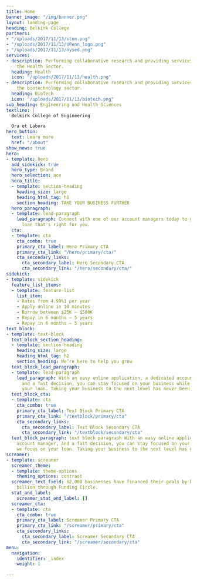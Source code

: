 ```yaml
---
title: Home
banner_image: "/img/banner.png"
layout: landing-page
heading: Belkirk College
partners:
- "/uploads/2017/11/13/stem.png"
- "/uploads/2017/11/13/UPenn_logo.png"
- "/uploads/2017/11/13/nysed.png"
services:
- description: Performing collaborative research and providing services to support
    the Health Sector.
  heading: Health
  icon: "/uploads/2017/11/13/health.png"
- description: Performing collaborative research and providing services to support
    the biotechnology sector.
  heading: BioTech
  icon: "/uploads/2017/11/13/biotech.png"
sub_heading: Engineering and Health Sciences
textline: |
  Belkirk College of Engineering

  Ora et Labora
hero_button:
  text: Learn more
  href: "/about"
show_news: true
hero:
- template: hero
  add_sidekick: true
  hero_type: Brand
  hero_selection: ace
  hero_title:
  - template: section-heading
    heading_size: large
    heading_html_tag: h1
    section_heading: TAKE YOUR BUSINESS FURTHER
  hero_paragraph:
  - template: lead-paragraph
    lead_paragraph: Connect with one of our account managers today to get a business
      loan that's right for you.
  cta:
  - template: cta
    cta_combo: true
    primary_cta_label: Hero Primary CTA
    primary_cta_link: "/hero/primary/cta/"
    cta_secondary_links:
      cta_secondary_label: Hero Secondary CTA
      cta_secondary_link: "/hero/secondary/cta/"
sidekick:
- template: sidekick
  feature_list_items:
  - template: feature-list
    list_item:
    - Rates from 4.99%1 per year
    - Apply online in 10 minutes
    - Borrow between $25K — $500K
    - Repay in 6 months — 5 years
    - Repay in 6 months — 5 years
text_block:
- template: text-block
  text_block_section_heading:
  - template: section-heading
    heading_size: large
    heading_html_tag: h2
    section_heading: We’re here to help you grow
  text_block_lead_paragraph:
  - template: lead-paragraph
    lead_paragraph: With an easy online application, a dedicated account manager,
      and a fast decision, you can stay focused on your business while we focus on
      your loan. Taking your business to the next level has never been easier.
  text_block_cta:
  - template: cta
    cta_combo: true
    primary_cta_label: Text Block Primary CTA
    primary_cta_link: "/textblock/primary/cta"
    cta_secondary_links:
      cta_secondary_label: Text Block Secondary CTA
      cta_secondary_link: "/textblock/secondary/cta"
  text_block_paragraph: text block paragraph With an easy online application, a dedicated
    account manager, and a fast decision, you can stay focused on your business while
    we focus on your loan. Taking your business to the next level has never been easier.
screamer:
- template: screamer
  screamer_theme:
  - template: theme-options
    theming_options: contrast
  screamer_text_field: 62,000 businesses have financed their goals by borrowing $8.6
    billion through Funding Circle.
  stat_and_label:
    screamer_stat_and_label: []
  screamer_cta:
  - template: cta
    cta_combo: true
    primary_cta_label: Screamer Primary CTA
    primary_cta_link: "/screamer/primary/cta"
    cta_secondary_links:
      cta_secondary_label: Screamer Secondary CTA
      cta_secondary_link: "/screamer/secondary/cta"
menu:
  navigation:
    identifier: _index
    weight: 1

---
```

